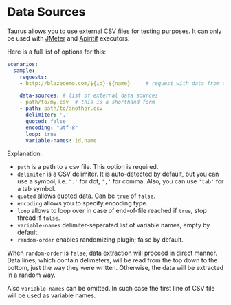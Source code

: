 # Data Sources
Taurus allows you to use external CSV files for testing purposes. It can only be used with
[JMeter](JMeter.md) and [Apiritif](Apiritif.md) executors.

Here is a full list of options for this:
```yaml
scenarios:
  sample:
    requests:
    - http://blazedemo.com/${id}-${name}     # request with data from a file

    data-sources: # list of external data sources
    - path/to/my.csv  # this is a shorthand form
    - path: path/to/another.csv
      delimiter: ','
      quoted: false
      encoding: "utf-8"
      loop: true
      variable-names: id,name
```

Explanation:
  - `path` is a path to a csv file. This option is required.
  - `delimiter` is a CSV delimiter. It is auto-detected by default, but you can use a symbol, 
  i.e. `'.'` for dot, `','` for comma. Also, you can use `'tab'` for a tab symbol.
  - `quoted` allows quoted data. Can be `true` of `false`.
  - `encoding` allows you to specify encoding type.
  - `loop` allows to loop over in case of end-of-file reached if `true`, stop thread if `false`.
  - `variable-names` delimiter-separated list of variable names, empty by default.
  - `random-order` enables randomizing plugin; false by default.


When `random-order` is `false`, data extraction will proceed in direct manner. Data lines, which contain delimeters, will be read from the top down to the bottom, just the way they were written. Otherwise, the data will be extracted in a random way.

Also `variable-names` can be omitted. In such case the first line of CSV file will be used as variable names.
